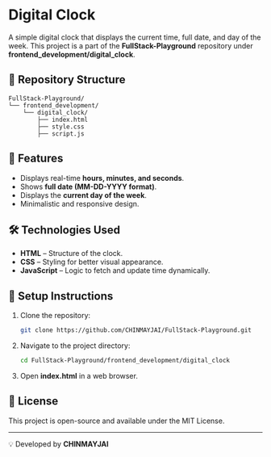 # Digital Clock

A simple digital clock that displays the current time, full date, and day of the week. This project is a part of the **FullStack-Playground** repository under **frontend_development/digital_clock**.

## 📂 Repository Structure

```
FullStack-Playground/
└── frontend_development/
    └── digital_clock/
        ├── index.html
        ├── style.css
        ├── script.js
```

## 🚀 Features
- Displays real-time **hours, minutes, and seconds**.
- Shows **full date (MM-DD-YYYY format)**.
- Displays the **current day of the week**.
- Minimalistic and responsive design.

## 🛠️ Technologies Used
- **HTML** – Structure of the clock.
- **CSS** – Styling for better visual appearance.
- **JavaScript** – Logic to fetch and update time dynamically.

## 📌 Setup Instructions
1. Clone the repository:
   ```bash
   git clone https://github.com/CHINMAYJAI/FullStack-Playground.git
   ```
2. Navigate to the project directory:
   ```bash
   cd FullStack-Playground/frontend_development/digital_clock
   ```
3. Open **index.html** in a web browser.

## 📜 License
This project is open-source and available under the MIT License.

---

💡 Developed by **CHINMAYJAI**

